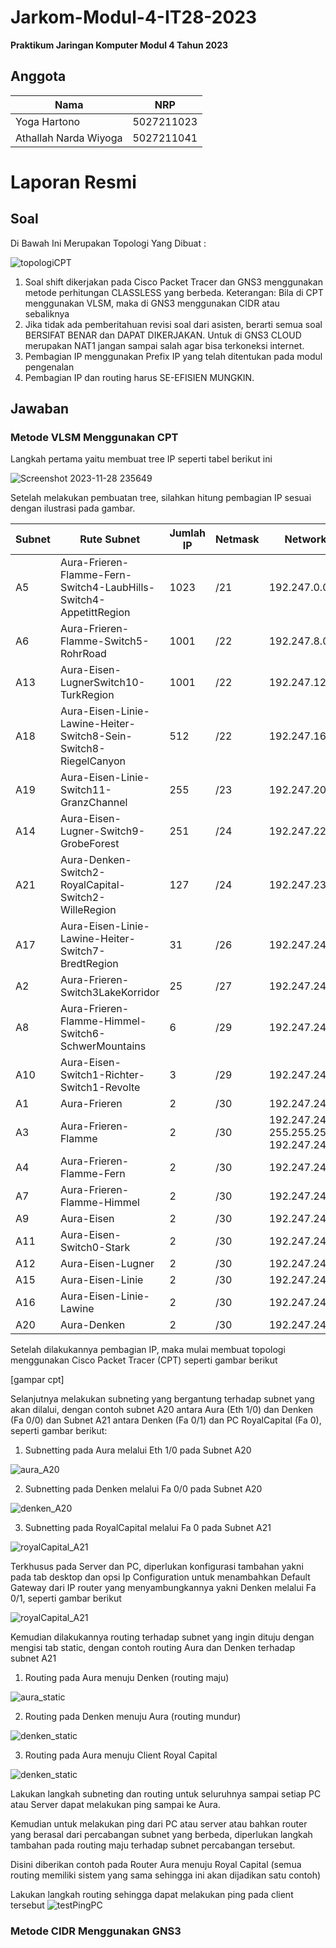 # Jarkom-Modul-4-IT28-2023
**Praktikum Jaringan Komputer Modul 4 Tahun 2023**

## Anggota
| Nama | NRP |
|---------------------------|------------|
|Yoga Hartono| 5027211023| 
|Athallah Narda Wiyoga| 5027211041| 

# Laporan Resmi


## Soal
Di Bawah Ini Merupakan Topologi Yang Dibuat :

![topologiCPT](https://cdn.discordapp.com/attachments/1067327620938747946/1181917906729193493/Screenshot_2023-12-06_at_18.19.39.png?ex=6582cdd3&is=657058d3&hm=b803d6359510e6c6f9bcbee2eb27cb8006e5786a5a96eac0854221a9f230274b&)


1. Soal shift dikerjakan pada Cisco Packet Tracer dan GNS3 menggunakan metode perhitungan CLASSLESS yang berbeda.
Keterangan: Bila di CPT menggunakan VLSM, maka di GNS3 menggunakan CIDR atau sebaliknya
2. Jika tidak ada pemberitahuan revisi soal dari asisten, berarti semua soal BERSIFAT BENAR dan DAPAT DIKERJAKAN.
Untuk di GNS3 CLOUD merupakan NAT1 jangan sampai salah agar bisa terkoneksi internet.
3. Pembagian IP menggunakan Prefix IP yang telah ditentukan pada modul pengenalan
4. Pembagian IP dan routing harus SE-EFISIEN MUNGKIN.

## Jawaban
### Metode VLSM Menggunakan CPT
Langkah pertama yaitu membuat tree IP seperti tabel berikut ini

![Screenshot 2023-11-28 235649](https://cdn.discordapp.com/attachments/1067327620938747946/1180540708927590410/Screenshot_2023-12-02_at_23.07.11.png?ex=657dcb36&is=656b5636&hm=b804b326fcf9502d14a7fd22ce55e469efdf974b762b14be93dd3cf25a31e2a2&)


Setelah melakukan pembuatan tree, silahkan hitung pembagian IP sesuai dengan ilustrasi pada gambar.

|Subnet	  |Rute Subnet	|Jumlah IP  |	Netmask| Network ID | IP Netmask | Broadcast |
|---------|---------|---------|---------|---------|---------|---------|
|A5|Aura-Frieren-Flamme-Fern-Switch4-LaubHills-Switch4-AppetittRegion |1023| /21| 192.247.0.0	| 255.255.248.0	| 192.247.7.255|
|A6|Aura-Frieren-Flamme-Switch5-RohrRoad |1001|	/22| 192.247.8.0 |	255.255.252.0 |	192.247.11.255|
|A13|	Aura-Eisen-LugnerSwitch10-TurkRegion |1001|	/22| 192.247.12.0 |	255.255.252.0	| 192.247.15.255 |
|A18|Aura-Eisen-Linie-Lawine-Heiter-Switch8-Sein-Switch8-RiegelCanyon |512|	/22| 192.247.16.0 | 255.255.252.0 |	192.247.19.255|
|A19|	Aura-Eisen-Linie-Switch11-GranzChannel |255|	/23| 192.247.20.0	 | 255.255.254.0	| 192.247.21.255| 
|A14|	Aura-Eisen-Lugner-Switch9-GrobeForest |251|	/24| 192.247.22.0 |	255.255.255.0	| 192.247.22.255|
|A21|	Aura-Denken-Switch2-RoyalCapital-Switch2-WilleRegion |127|	/24| 192.247.23.0 |	255.255.255.0 |	192.247.23.255|
|A17|	Aura-Eisen-Linie-Lawine-Heiter-Switch7-BredtRegion |31|	/26| 192.247.24.0	| 255.255.255.192 |	192.247.24.63|
|A2|	Aura-Frieren-Switch3LakeKorridor |25|	/27| 192.247.24.64	| 255.255.255.224 |	192.247.24.95|
|A8|	Aura-Frieren-Flamme-Himmel-Switch6-SchwerMountains |6|	/29| 192.247.24.96 |	255.255.255.248 |	192.247.24.103|
|A10|	Aura-Eisen-Switch1-Richter-Switch1-Revolte |3|	/29| 192.247.24.104 |	255.255.255.248 |	192.247.24.111|
|A1|	Aura-Frieren |2|	/30| 192.247.24.112	| 255.255.255.252 |	192.247.24.115|
|A3|	Aura-Frieren-Flamme	|2|	/30| 192.247.24.116	255.255.255.252	192.247.24.119|
|A4|	Aura-Frieren-Flamme-Fern	|2|	/30| 192.247.24.120 | 255.255.255.252 |	192.247.24.123|
|A7|	Aura-Frieren-Flamme-Himmel	|2|	/30| 192.247.24.124	| 255.255.255.252	| 192.247.24.127|
|A9|	Aura-Eisen	|2|	/30| 192.247.24.128	| 255.255.255.252	| 192.247.24.131|
|A11|	Aura-Eisen-Switch0-Stark	|2|	/30| 192.247.24.132 |	255.255.255.252	| 192.247.24.135|
|A12|	Aura-Eisen-Lugner	|2|	/30| 192.247.24.136 |	255.255.255.252	| 192.247.24.139|
|A15|	Aura-Eisen-Linie	|2|	/30| 192.247.24.140 |	255.255.255.252	| 192.247.24.143|
|A16|	Aura-Eisen-Linie-Lawine	|2|	/30| 192.247.24.144	| 255.255.255.252 |	192.247.24.147|
|A20|	Aura-Denken	|2|	/30| 192.247.24.148 |	255.255.255.252 |	192.247.24.151|

Setelah dilakukannya pembagian IP, maka mulai membuat topologi menggunakan Cisco Packet Tracer (CPT) seperti gambar berikut


[gampar cpt]

Selanjutnya melakukan subneting yang bergantung terhadap subnet yang akan dilalui, dengan contoh subnet A20 antara Aura (Eth 1/0) dan Denken (Fa 0/0) dan Subnet A21 antara Denken (Fa 0/1) dan PC RoyalCapital (Fa 0), seperti gambar berikut:

1. Subnetting pada Aura melalui Eth 1/0 pada Subnet A20

![aura_A20](https://cdn.discordapp.com/attachments/1067327620938747946/1181918997290164234/Screenshot_2023-12-06_at_18.24.00.png?ex=6582ced7&is=657059d7&hm=ed6ff70cf77defd59f52916c5d8136c8a4d8ab89dd342b83154d6b13b3677341&)


2. Subnetting pada Denken melalui Fa 0/0 pada Subnet A20

![denken_A20](https://cdn.discordapp.com/attachments/1067327620938747946/1181919426153549824/Screenshot_2023-12-06_at_18.25.44.png?ex=6582cf3e&is=65705a3e&hm=dcdbe197fb4cce47318bfaa98db3bafd6c5bfbef6b7c82bf2ca3e364ab26601f&)


3. Subnetting pada RoyalCapital melalui Fa 0 pada Subnet A21

![royalCapital_A21](https://cdn.discordapp.com/attachments/1067327620938747946/1181919656475361371/Screenshot_2023-12-06_at_18.26.36.png?ex=6582cf75&is=65705a75&hm=4a965ff09119da6abe8651de00accfd01d09dc37d5e9c365ea5543f7087306e6&)



Terkhusus pada Server dan PC, diperlukan konfigurasi tambahan yakni pada tab desktop dan opsi Ip Configuration untuk menambahkan Default Gateway dari IP router yang menyambungkannya yakni Denken melalui Fa 0/1, seperti gambar berikut

![royalCapital_A21](https://cdn.discordapp.com/attachments/1067327620938747946/1181919730630676490/Screenshot_2023-12-06_at_18.26.58.png?ex=6582cf86&is=65705a86&hm=da4b3e6d098542a5702d5ed52c5573bc3b53a54e4b6208fd961bcae0666c43dc&)



Kemudian dilakukannya routing  terhadap subnet yang ingin dituju dengan mengisi tab static, dengan contoh routing Aura dan Denken terhadap subnet A21

1. Routing pada Aura menuju Denken (routing maju)

![aura_static](https://cdn.discordapp.com/attachments/1067327620938747946/1181920820222758942/Screenshot_2023-12-06_at_18.31.16.png?ex=6582d08a&is=65705b8a&hm=645a327b71880de43cd1d3a231f1e195632071e952073488c73e886fdead4314&)



2. Routing pada Denken menuju Aura (routing mundur)

![denken_static](https://cdn.discordapp.com/attachments/1067327620938747946/1181921167964131379/Screenshot_2023-12-06_at_18.32.38.png?ex=6582d0dd&is=65705bdd&hm=7748a7b2f5e21d9d01bd958fbc8e7947b94aff82b56f2cb68f6f27a0641fda1d&)

3. Routing pada Aura menuju Client Royal Capital

![denken_static](https://cdn.discordapp.com/attachments/1067327620938747946/1181921851979595797/Screenshot_2023-12-06_at_18.35.18.png?ex=6582d180&is=65705c80&hm=31e462154b693e8138d7fbb63c2c63e049cfef551b61e52583d8ebb57e4d765e&)


Lakukan langkah subneting dan routing untuk seluruhnya sampai setiap PC atau Server dapat melakukan ping sampai ke Aura.

Kemudian untuk melakukan ping dari PC atau server atau bahkan router yang berasal dari percabangan subnet yang berbeda, diperlukan langkah tambahan pada routing maju terhadap subnet percabangan tersebut.

Disini diberikan contoh pada Router Aura menuju Royal Capital (semua routing memiliki sistem yang sama sehingga ini akan dijadikan satu contoh)

Lakukan langkah routing sehingga dapat melakukan ping pada client tersebut
![testPingPC](https://cdn.discordapp.com/attachments/1067327620938747946/1181923706600177785/Screenshot_2023-12-06_at_18.42.45.png?ex=6582d33a&is=65705e3a&hm=c107a519365f18c83d653da45eea40967b3fbf38b4b824934359beeeceec7c0c&)








### Metode CIDR Menggunakan GNS3
